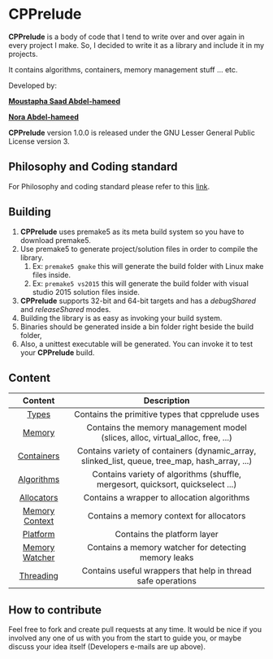 # CPPrelude

**CPPrelude** is a body of code that I tend to write over and over again in every project I make. So, I decided to write it as a library and include it in my projects.

It contains algorithms, containers, memory management stuff ... etc.

Developed by:

**[Moustapha Saad Abdel-hameed](moustapha.saad.abdelhamed@gmail.com)**

**[Nora Abdel-hameed](nora.abdelhameed@gmail.com)**

**CPPrelude** version 1.0.0 is released under the GNU Lesser General Public License version 3.

## Philosophy and Coding standard

For Philosophy and coding standard please refer to this [link](https://moustaphasaad.github.io/2017/08/05/cpprelude/).

## Building

1. **CPPrelude** uses premake5 as its meta build system so you have to download premake5.
2. Use premake5 to generate project/solution files in order to compile the library.
   1. Ex: `premake5 gmake` this will generate the build folder with Linux make files inside.
   2. Ex: `premake5 vs2015` this will generate the build folder with visual studio 2015 solution files inside.
3. **CPPrelude** supports 32-bit and 64-bit targets and has a *debugShared* and *releaseShared* modes.
4. Building the library is as easy as invoking your build system.
5. Binaries should be generated inside a bin folder right beside the build folder,
6. Also, a unittest executable will be generated. You can invoke it to test your **CPPrelude** build.


## Content

|                 Content                  |               Description                |
| :--------------------------------------: | :--------------------------------------: |
|         [Types](Types/Types.md)          | Contains the primitive types that cpprelude uses |
|        [Memory](Memory/Memory.md)        | Contains the memory management model (slices, alloc, virtual_alloc, free, ...) |
|  [Containers](Containers/Containers.md)  | Contains variety of containers (dynamic_array, slinked_list, queue, tree_map, hash_array, ...) |
|  [Algorithms](Algorithms/Algorithms.md)  | Contains variety of algorithms (shuffle, mergesort, quicksort, quickselect ...) |
|  [Allocators](Allocators/Allocators.md)  | Contains a wrapper to allocation algorithms |
| [Memory Context](Allocators/memory_context.md) | Contains a memory context for allocators |
|     [Platform](Platform/platform.md)     |       Contains the platform layer        |
| [Memory Watcher](Platform/memory_watcher.md) | Contains a memory watcher for detecting memory leaks |
|   [Threading](Threading/Threading.md)    | Contains useful wrappers that help in thread safe operations |

## How to contribute

Feel free to fork and create pull requests at any time. It would be nice if you involved any one of us with you from the start to guide you, or maybe discuss your idea itself (Developers e-mails are up above).
